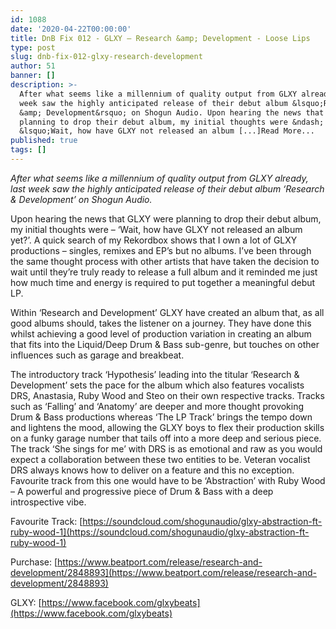 ```yaml
---
id: 1088
date: '2020-04-22T00:00:00'
title: DnB Fix 012 - GLXY – Research &amp; Development - Loose Lips
type: post
slug: dnb-fix-012-glxy-research-development
author: 51
banner: []
description: >-
  After what seems like a millennium of quality output from GLXY already, last
  week saw the highly anticipated release of their debut album &lsquo;Research
  &amp; Development&rsquo; on Shogun Audio. Upon hearing the news that GLXY were
  planning to drop their debut album, my initial thoughts were &ndash;
  &lsquo;Wait, how have GLXY not released an album [...]Read More...
published: true
tags: []
---
```

_After what seems like a millennium of quality output from GLXY already, last week saw the highly anticipated release of their debut album ‘Research & Development’ on Shogun Audio._

Upon hearing the news that GLXY were planning to drop their debut album, my initial thoughts were – ‘Wait, how have GLXY not released an album yet?’. A quick search of my Rekordbox shows that I own a lot of GLXY productions – singles, remixes and EP’s but no albums. I’ve been through the same thought process with other artists that have taken the decision to wait until they’re truly ready to release a full album and it reminded me just how much time and energy is required to put together a meaningful debut LP.

Within ‘Research and Development’ GLXY have created an album that, as all good albums should, takes the listener on a journey. They have done this whilst achieving a good level of production variation in creating an album that fits into the Liquid/Deep Drum & Bass sub-genre, but touches on other influences such as garage and breakbeat. 

The introductory track ‘Hypothesis’ leading into the titular ‘Research & Development’ sets the pace for the album which also features vocalists DRS, Anastasia, Ruby Wood and Steo on their own respective tracks. Tracks such as ‘Falling’ and ‘Anatomy’ are deeper and more thought provoking Drum & Bass productions whereas ‘The LP Track’ brings the tempo down and lightens the mood, allowing the GLXY boys to flex their production skills on a funky garage number that tails off into a more deep and serious piece. The track ‘She sings for me’ with DRS is as emotional and raw as you would expect a collaboration between these two entities to be. Veteran vocalist DRS always knows how to deliver on a feature and this no exception. Favourite track from this one would have to be ‘Abstraction’ with Ruby Wood – A powerful and progressive piece of Drum & Bass with a deep introspective vibe.

Favourite Track: [https://soundcloud.com/shogunaudio/glxy-abstraction-ft-ruby-wood-1](https://soundcloud.com/shogunaudio/glxy-abstraction-ft-ruby-wood-1)

Purchase: [https://www.beatport.com/release/research-and-development/2848893](https://www.beatport.com/release/research-and-development/2848893)

GLXY: [https://www.facebook.com/glxybeats](https://www.facebook.com/glxybeats)